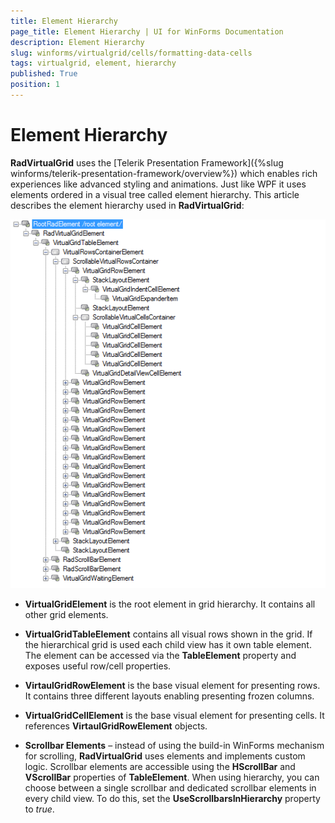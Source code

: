 ```yaml
---
title: Element Hierarchy
page_title: Element Hierarchy | UI for WinForms Documentation
description: Element Hierarchy
slug: winforms/virtualgrid/cells/formatting-data-cells
tags: virtualgrid, element, hierarchy
published: True
position: 1
---
```


# Element Hierarchy

__RadVirtualGrid__ uses the [Telerik Presentation Framework]({%slug winforms/telerik-presentation-framework/overview%})  which enables rich experiences like advanced styling and animations. Just like WPF it uses elements ordered in a visual tree called element hierarchy. This article describes the element hierarchy used in __RadVirtualGrid__:

![virtualgrid-fundamentals-element-hierarchy001](images/virtualgrid-fundamentals-element-hierarchy001.png)    

* __VirtualGridElement__ is the root element in grid hierarchy. It contains all other grid elements.

* __VirtualGridTableElement__ contains all visual rows shown in the grid. If the hierarchical grid is used each child view has it own table element. The element can be accessed via the __TableElement__ property and exposes useful row/cell properties.

* __VirtaulGridRowElement__ is the base visual element for presenting rows. It contains three different layouts enabling presenting frozen columns.

* __VirtualGridCellElement__ is the base visual element for presenting cells. It references __VirtaulGridRowElement__ objects.

* __Scrollbar Elements__ – instead of using the build-in WinForms mechanism for scrolling, __RadVirtualGrid__ uses elements and implements custom logic. Scrollbar elements are accessible using the __HScrollBar__ and __VScrollBar__ properties of __TableElement__. When using hierarchy, you can choose between a single scrollbar and dedicated scrollbar elements in every child view. To do this, set the __UseScrollbarsInHierarchy__ property to *true*.



